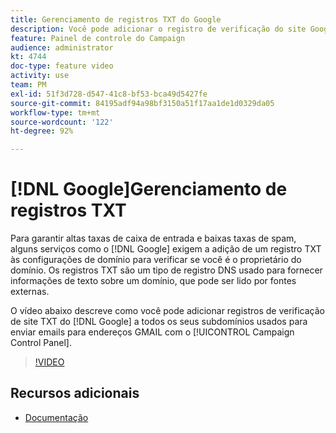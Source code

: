 ```yaml
---
title: Gerenciamento de registros TXT do Google
description: Você pode adicionar o registro de verificação do site Google TXT a todos os subdomínios usados para enviar emails para endereços GMAIL por meio do Painel de controle do Campaign.
feature: Painel de controle do Campaign
audience: administrator
kt: 4744
doc-type: feature video
activity: use
team: PM
exl-id: 51f3d728-d547-41c8-bf53-bca49d5427fe
source-git-commit: 84195adf94a98bf3150a51f17aa1de1d0329da05
workflow-type: tm+mt
source-wordcount: '122'
ht-degree: 92%

---
```


# [!DNL Google]Gerenciamento de registros TXT

Para garantir altas taxas de caixa de entrada e baixas taxas de spam, alguns serviços como o [!DNL Google] exigem a adição de um registro TXT às configurações de domínio para verificar se você é o proprietário do domínio. Os registros TXT são um tipo de registro DNS usado para fornecer informações de texto sobre um domínio, que pode ser lido por fontes externas.

O vídeo abaixo descreve como você pode adicionar registros de verificação de site TXT do [!DNL Google] a todos os seus subdomínios usados para enviar emails para endereços GMAIL com o [!UICONTROL Campaign Control Panel].

>[!VIDEO](https://video.tv.adobe.com/v/32369?quality=12)

## Recursos adicionais

* [Documentação](https://experienceleague.adobe.com/docs/control-panel/using/subdomains-and-certificates/managing-txt-records.html?lang=en)
